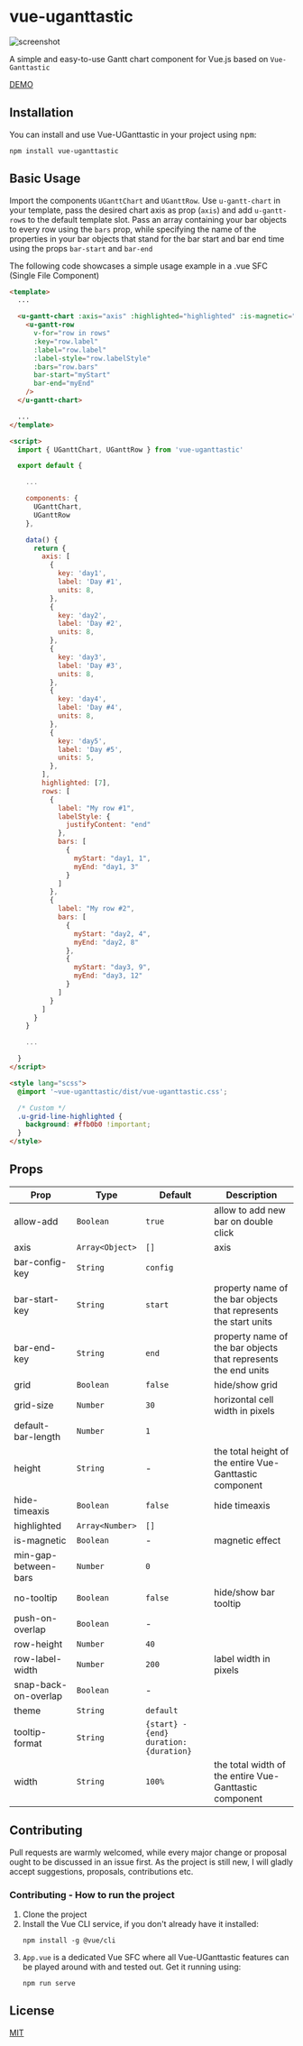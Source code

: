 # vue-uganttastic

![screenshot](https://user-images.githubusercontent.com/4740535/143441452-386dbe75-2ce7-44c6-a0a4-b749a52d361d.png)

A simple and easy-to-use Gantt chart component for Vue.js based on `Vue-Ganttastic`

[DEMO](https://solodyagin.github.io/vue-uganttastic/)

## Installation

You can install and use Vue-UGanttastic in your project using <kbd>npm</kbd>:

```
npm install vue-uganttastic
```

## Basic Usage

Import the components `UGanttChart` and `UGanttRow`.
Use `u-gantt-chart` in your template, pass the desired chart axis as prop (`axis`) and add `u-gantt-row`s
to the default template slot.
Pass an array containing your bar objects to every row using the `bars` prop, while specifying the name of the properties in your bar objects
that stand for the bar start and bar end time using the props `bar-start` and `bar-end`

The following code showcases a simple usage example in a .vue SFC (Single File Component)

```html
<template>
  ...

  <u-gantt-chart :axis="axis" :highlighted="highlighted" :is-magnetic="true">
    <u-gantt-row
      v-for="row in rows"
      :key="row.label"
      :label="row.label"
      :label-style="row.labelStyle"
      :bars="row.bars"
      bar-start="myStart"
      bar-end="myEnd"
    />
  </u-gantt-chart>

  ...
</template>

<script>
  import { UGanttChart, UGanttRow } from 'vue-uganttastic'

  export default {

    ...

    components: {
      UGanttChart,
      UGanttRow
    },

    data() {
      return {
        axis: [
          {
            key: 'day1',
            label: 'Day #1',
            units: 8,
          },
          {
            key: 'day2',
            label: 'Day #2',
            units: 8,
          },
          {
            key: 'day3',
            label: 'Day #3',
            units: 8,
          },
          {
            key: 'day4',
            label: 'Day #4',
            units: 8,
          },
          {
            key: 'day5',
            label: 'Day #5',
            units: 5,
          },
        ],
        highlighted: [7],
        rows: [
          {
            label: "My row #1",
            labelStyle: {
              justifyContent: "end"
            },
            bars: [
              {
                myStart: "day1, 1",
                myEnd: "day1, 3"
              }
            ]
          },
          {
            label: "My row #2",
            bars: [
              {
                myStart: "day2, 4",
                myEnd: "day2, 8"
              },
              {
                myStart: "day3, 9",
                myEnd: "day3, 12"
              }
            ]
          }
        ]
      }
    }

    ...

  }
</script>

<style lang="scss">
  @import '~vue-uganttastic/dist/vue-uganttastic.css';

  /* Custom */
  .u-grid-line-highlighted {
    background: #ffb0b0 !important;
  }
</style>
```

## Props

| Prop                 | Type            | Default                                | Description                                                      |
| -------------------- | --------------- | -------------------------------------- | ---------------------------------------------------------------- |
| allow-add            | `Boolean`       | `true`                                 | allow to add new bar on double click                             |
| axis                 | `Array<Object>` | `[]`                                   | axis                                                             |
| bar-config-key       | `String`        | `config`                               |                                                                  |
| bar-start-key        | `String`        | `start`                                | property name of the bar objects that represents the start units |
| bar-end-key          | `String`        | `end`                                  | property name of the bar objects that represents the end units   |
| grid                 | `Boolean`       | `false`                                | hide/show grid                                                   |
| grid-size            | `Number`        | `30`                                   | horizontal cell width in pixels                                  |
| default-bar-length   | `Number`        | `1`                                    |                                                                  |
| height               | `String`        | -                                      | the total height of the entire Vue-Ganttastic component          |
| hide-timeaxis        | `Boolean`       | `false`                                | hide timeaxis                                                    |
| highlighted          | `Array<Number>` | `[]`                                   |                                                                  |
| is-magnetic          | `Boolean`       | -                                      | magnetic effect                                                  |
| min-gap-between-bars | `Number`        | `0`                                    |                                                                  |
| no-tooltip           | `Boolean`       | `false`                                | hide/show bar tooltip                                            |
| push-on-overlap      | `Boolean`       | -                                      |                                                                  |
| row-height           | `Number`        | `40`                                   |                                                                  |
| row-label-width      | `Number`        | `200`                                  | label width in pixels                                            |
| snap-back-on-overlap | `Boolean`       | -                                      |                                                                  |
| theme                | `String`        | `default`                              |                                                                  |
| tooltip-format       | `String`        | `{start} - {end} duration: {duration}` |                                                                  |
| width                | `String`        | `100%`                                 | the total width of the entire Vue-Ganttastic component           |

## Contributing

Pull requests are warmly welcomed, while every major change or proposal ought to be discussed in an issue first.
As the project is still new, I will gladly accept suggestions, proposals, contributions etc.

### Contributing - How to run the project

1. Clone the project
2. Install the Vue CLI service, if you don't already have it installed:
   ```
   npm install -g @vue/cli
   ```
3. `App.vue` is a dedicated Vue SFC where all Vue-UGanttastic features can be
   played around with and tested out. Get it running using:
   ```
   npm run serve
   ```

## License

[MIT](https://choosealicense.com/licenses/mit/)
